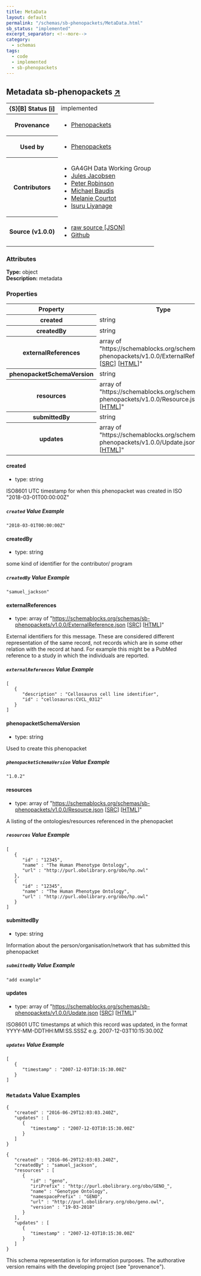 ```yaml
---
title: MetaData
layout: default
permalink: "/schemas/sb-phenopackets/MetaData.html"
sb_status: "implemented"
excerpt_separator: <!--more-->
category:
  - schemas
tags:
  - code
  - implemented
  - sb-phenopackets
---
```



<div id="schema-header-title">
  <h2>Metadata <span id="schema-header-title-project">sb-phenopackets <a href="https://github.com/ga4gh-schemablocks/sb-phenopackets" target="_BLANK">&nearr;</a></span> </h2>
</div>

<table id="schema-header-table">
  <tr>
    <th>{S}[B] Status <a href="https://schemablocks.org/about/sb-status-levels.html">[i]</a></th>
    <td><div id="schema-header-status">implemented</div></td>
  </tr>

  <tr>
    <th>Provenance</th>
    <td>
      <ul>
<li><a href="https://github.com/phenopackets/phenopacket-schema/blob/master/docs/metadata.rst">Phenopackets</a></li>
      </ul>
    </td>
  </tr>
  <tr>
    <th>Used by</th>
    <td>
      <ul>
<li><a href="https://github.com/phenopackets/phenopacket-schema/blob/master/docs/metadata.rst">Phenopackets</a></li>
      </ul>
    </td>
  </tr>

<!--more-->

  <tr>
    <th>Contributors</th>
    <td>
      <ul>
<li>GA4GH Data Working Group</li>
<li><a href="https://orcid.org/0000-0002-3265-15918">Jules Jacobsen</a></li>
<li><a href="https://orcid.org/0000-0002-0736-91998">Peter Robinson</a></li>
<li><a href="https://orcid.org/0000-0002-9903-4248">Michael Baudis</a></li>
<li><a href="https://orcid.org/0000-0002-9551-6370">Melanie Courtot</a></li>
<li><a href="https://orcid.org/0000-0002-4839-5158">Isuru Liyanage</a></li>
      </ul>
    </td>
  </tr>
  <tr>
    <th>Source (v1.0.0)</th>
    <td>
      <ul>
        <li><a href="current/MetaData.json" target="_BLANK">raw source [JSON]</a></li>
        <li><a href="https://github.com/ga4gh-schemablocks/sb-phenopackets/blob/master/schemas/MetaData.yaml" target="_BLANK">Github</a></li>
      </ul>
    </td>
  </tr>
</table>

<div id="schema-attributes-title">
  <h3>Attributes</h3>
</div>

  
__Type:__ object  
__Description:__ metadata

### Properties

<table id="schema-properties-table">
  <tr>
    <th>Property</th>
    <th>Type</th>
  </tr>
  <tr>
    <th>created</th>
    <td>string</td>
  </tr>
  <tr>
    <th>createdBy</th>
    <td>string</td>
  </tr>
  <tr>
    <th>externalReferences</th>
    <td>array of "https://schemablocks.org/schemas/sb-phenopackets/v1.0.0/ExternalReference.json [<a href="https://schemablocks.org/schemas/sb-phenopackets/v1.0.0/ExternalReference.json" target="_BLANK">SRC</a>] [<a href="https://schemablocks.org/schemas/sb-phenopackets/ExternalReference.html" target="_BLANK">HTML</a>]"</td>
  </tr>
  <tr>
    <th>phenopacketSchemaVersion</th>
    <td>string</td>
  </tr>
  <tr>
    <th>resources</th>
    <td>array of "https://schemablocks.org/schemas/sb-phenopackets/v1.0.0/Resource.json [<a href="https://schemablocks.org/schemas/sb-phenopackets/v1.0.0/Resource.json" target="_BLANK">SRC</a>] [<a href="https://schemablocks.org/schemas/sb-phenopackets/Resource.html" target="_BLANK">HTML</a>]"</td>
  </tr>
  <tr>
    <th>submittedBy</th>
    <td>string</td>
  </tr>
  <tr>
    <th>updates</th>
    <td>array of "https://schemablocks.org/schemas/sb-phenopackets/v1.0.0/Update.json [<a href="https://schemablocks.org/schemas/sb-phenopackets/v1.0.0/Update.json" target="_BLANK">SRC</a>] [<a href="https://schemablocks.org/schemas/sb-phenopackets/Update.html" target="_BLANK">HTML</a>]"</td>
  </tr>

</table>


#### created

* type: string

ISO8601 UTC timestamp for when this phenopacket was created in ISO "2018-03-01T00:00:00Z"

##### `created` Value Example  

```
"2018-03-01T00:00:00Z"
```

#### createdBy

* type: string

some kind of identifier for the contributor/ program

##### `createdBy` Value Example  

```
"samuel_jackson"
```

#### externalReferences

* type: array of "https://schemablocks.org/schemas/sb-phenopackets/v1.0.0/ExternalReference.json [<a href="https://schemablocks.org/schemas/sb-phenopackets/v1.0.0/ExternalReference.json" target="_BLANK">SRC</a>] [<a href="https://schemablocks.org/schemas/sb-phenopackets/ExternalReference.html" target="_BLANK">HTML</a>]"

External identifiers for this message. These are considered different representation of the same record, not
records which are in some other relation with the record at hand. For example this might be a PubMed reference
to a study in which the individuals are reported.


##### `externalReferences` Value Example  

```
[
   {
      "description" : "Cellosaurus cell line identifier",
      "id" : "cellosaurus:CVCL_0312"
   }
]
```

#### phenopacketSchemaVersion

* type: string

Used to create this phenopacket

##### `phenopacketSchemaVersion` Value Example  

```
"1.0.2"
```

#### resources

* type: array of "https://schemablocks.org/schemas/sb-phenopackets/v1.0.0/Resource.json [<a href="https://schemablocks.org/schemas/sb-phenopackets/v1.0.0/Resource.json" target="_BLANK">SRC</a>] [<a href="https://schemablocks.org/schemas/sb-phenopackets/Resource.html" target="_BLANK">HTML</a>]"

A listing of the ontologies/resources referenced in the phenopacket


##### `resources` Value Example  

```
[
   {
      "id" : "12345",
      "name" : "The Human Phenotype Ontology",
      "url" : "http://purl.obolibrary.org/obo/hp.owl"
   },
   {
      "id" : "12345",
      "name" : "The Human Phenotype Ontology",
      "url" : "http://purl.obolibrary.org/obo/hp.owl"
   }
]
```

#### submittedBy

* type: string

Information about the person/organisation/network that has submitted this phenopacket


##### `submittedBy` Value Example  

```
"add example"
```

#### updates

* type: array of "https://schemablocks.org/schemas/sb-phenopackets/v1.0.0/Update.json [<a href="https://schemablocks.org/schemas/sb-phenopackets/v1.0.0/Update.json" target="_BLANK">SRC</a>] [<a href="https://schemablocks.org/schemas/sb-phenopackets/Update.html" target="_BLANK">HTML</a>]"

ISO8601 UTC timestamps at which this record was updated,
in the format YYYY-MM-DDTHH:MM:SS.SSSZ e.g. 2007-12-03T10:15:30.00Z


##### `updates` Value Example  

```
[
   {
      "timestamp" : "2007-12-03T10:15:30.00Z"
   }
]
```


### `Metadata` Value Examples  

```
{
   "created" : "2016-06-29T12:03:03.240Z",
   "updates" : [
      {
         "timestamp" : "2007-12-03T10:15:30.00Z"
      }
   ]
}
```
```
{
   "created" : "2016-06-29T12:03:03.240Z",
   "createdBy" : "samuel_jackson",
   "resources" : [
      {
         "id" : "geno",
         "iriPrefix" : "http://purl.obolibrary.org/obo/GENO_",
         "name" : "Genotype Ontology",
         "namespacePrefix" : "GENO",
         "url" : "http://purl.obolibrary.org/obo/geno.owl",
         "version" : "19-03-2018"
      }
   ],
   "updates" : [
      {
         "timestamp" : "2007-12-03T10:15:30.00Z"
      }
   ]
}
```
<div id="schema-footer">
This schema representation is for information purposes. The authorative 
version remains with the developing project (see "provenance").
</div>


